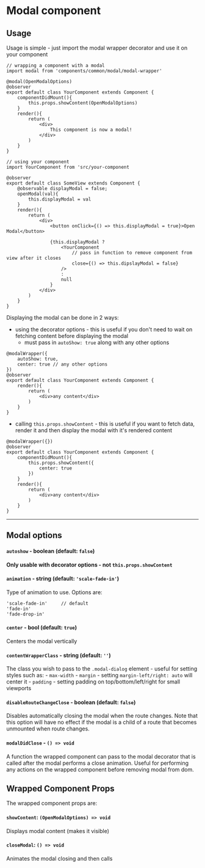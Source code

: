 # Modal component

## Usage
Usage is simple - just import the modal wrapper decorator and use it on your component

```tsx
// wrapping a component with a modal
import modal from 'components/common/modal/modal-wrapper'

@modal(OpenModalOptions)
@observer
export default class YourComponent extends Component {
	componentDidMount(){
		this.props.showContent(OpenModalOptions)
	}
	render(){
		return (
			<div>
				This component is now a modal!
			</div>
		)
	}
}

// using your component
import YourComponent from 'src/your-component

@observer
export default class SomeView extends Component {
	@observable displayModal = false;
	openModal(val){
		this.displayModal = val
	}
	render(){
		return (
			<div>
				<button onClick={() => this.displayModal = true}>Open Modal</button>

				{this.displayModal ?
					<YourComponent
						// pass in function to remove component from view after it closes
						close={() => this.dipslayModal = false}
					/>
					:
					null
				}
			</div>
		)
	}
} 
```

Displaying the modal can be done in 2 ways:
- using the decorator options - this is useful if you don't need to wait on fetching content before displaying the modal
	- must pass in `autoShow: true` along with any other options
```tsx
@modalWrapper({
	autoShow: true,
	center: true // any other options
})
@observer
export default class YourComponent extends Component {
	render(){
		return (
			<div>any content</div>
		)
	}
}
```

- calling `this.props.showContent` - this is useful if you want to fetch data, render it and then display the modal with it's rendered content
```tsx
@modalWrapper({})
@observer
export default class YourComponent extends Component {
	componentDidMount(){
        this.props.showContent({
            center: true
        })
    }
	render(){
		return (
			<div>any content</div>
		)
	}
}
```

----------------------

## Modal options

#### `autoshow` - boolean (default: `false`)
**Only usable with decorator options - not `this.props.showContent`**

#### `animation` - string (default: `'scale-fade-in'`)
Type of animation to use. Options are:
```
'scale-fade-in' 	// default
'fade-in'
'fade-drop-in'
```

#### `center` - bool (default: `true`)
Centers the modal vertically

#### `contentWrapperClass` - string (default: `''`)
The class you wish to pass to the `.modal-dialog` element
	- useful for setting styles such as:
		- `max-width`
		- `margin` - setting `margin-left/right: auto` will center it
		- `padding` - setting padding on top/bottom/left/right for small viewports

#### `disableRouteChangeClose` - boolean (default: `false`)
Disables automatically closing the modal when the route changes. Note that this option will have no effect if the modal is a child of a route that becomes unmounted when route changes.

#### `modalDidClose` - `() => void`
A function the wrapped component can pass to the modal decorator that is called after the modal performs a close animation. Useful for performing any actions on the wrapped component before removing modal from dom.


## Wrapped Component Props
The wrapped component props are:

#### `showContent`: `(OpenModalOptions) => void`
Displays modal content (makes it visible)

#### `closeModal`: `() => void`
Animates the modal closing and then calls 

